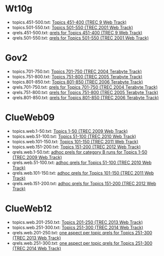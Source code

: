 Wt10g
=====

+ topics.451-500.txt: [Topics 451-400 (TREC 9 Web Track)](http://trec.nist.gov/data/t9.web.html)
+ topics.501-550.txt: [Topics 501-550 (TREC 2001 Web Track)](http://trec.nist.gov/data/t10.web.html)
+ qrels.451-500.txt: [qrels for Topics 451-400 (TREC 9 Web Track)](http://trec.nist.gov/data/t9.web.html)
+ qrels.501-550.txt: [qrels for Topics 501-550 (TREC 2001 Web Track)](http://trec.nist.gov/data/t10.web.html)


Gov2
====

+ topics.701-750.txt: [Topics 701-750 (TREC 2004 Terabyte Track)](http://trec.nist.gov/data/terabyte/04/04topics.701-750.txt)
+ topics.751-800.txt: [Topics 751-800 (TREC 2005 Terabyte Track)](http://trec.nist.gov/data/terabyte/05/05.topics.751-800.txt)
+ topics.801-850.txt: [Topics 801-850 (TREC 2006 Terabyte Track)](http://trec.nist.gov/data/terabyte/06/06.topics.801-850.txt)
+ qrels.701-750.txt: [qrels for Topics 701-750 (TREC 2004 Terabyte Track)](http://trec.nist.gov/data/terabyte/04/04.qrels.12-Nov-04)
+ qrels.751-800.txt: [qrels for Topics 751-800 (TREC 2005 Terabyte Track)](http://trec.nist.gov/data/terabyte/05/05.adhoc_qrels)
+ qrels.801-850.txt: [qrels for Topics 801-850 (TREC 2006 Terabyte Track)](http://trec.nist.gov/data/terabyte/06/qrels.tb06.top50)

ClueWeb09
=========

+ topics.web.1-50.txt:    [Topics 1-50 (TREC 2009 Web Track)](http://trec.nist.gov/data/web/09/wt09.topics.full.xml)
+ topics.web.51-100.txt:  [Topics 51-100 (TREC 2010 Web Track)](http://trec.nist.gov/data/web/10/wt2010-topics.xml)
+ topics.web.101-150.txt: [Topics 101-150 (TREC 2011 Web Track)](http://trec.nist.gov/data/web/11/full-topics.xml)
+ topics.web.151-200.txt: [Topics 151-200 (TREC 2012 Web Track)](http://trec.nist.gov/data/web/12/full-topics.xml)
+ qrels.web.1-50.txt:    [adhoc prels for category B runs for Topics 1-50 (TREC 2009 Web Track)](http://trec.nist.gov/data/web/09/prels.catB.1-50.gz)
+ qrels.web.51-100.txt:  [adhoc qrels for Topics 51-100 (TREC 2010 Web Track)](http://trec.nist.gov/data/web/10/10.adhoc-qrels.final)
+ qrels.web.101-150.txt: [adhoc qrels for Topics 101-150 (TREC 2011 Web Track)](http://trec.nist.gov/data/web/11/qrels.adhoc)
+ qrels.web.151-200.txt: [adhoc qrels for Topics 151-200 (TREC 2012 Web Track)](http://trec.nist.gov/data/web/12/qrels.adhoc)

ClueWeb12
=========
+ topics.web.201-250.txt: [Topics 201-250 (TREC 2013 Web Track)](http://trec.nist.gov/data/web/2013/trec2013-topics.xml)
+ topics.web.251-300.txt: [Topics 251-300 (TREC 2014 Web Track)](http://trec.nist.gov/data/web/2014/trec2014-topics.xml)
+ qrels.web.201-250.txt: [one aspect per topic qrels for Topics 251-300 (TREC 2013 Web Track)](http://trec.nist.gov/data/web/2013/qrels.adhoc.txt)
+ qrels.web.251-300.txt: [one aspect per topic qrels for Topics 251-300 (TREC 2014 Web Track)](http://trec.nist.gov/data/web/2014/qrels.adhoc.txt)
